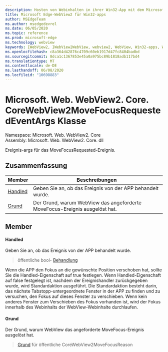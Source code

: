 ```yaml
---
description: Hosten von Webinhalten in ihrer Win32-App mit dem Microsoft Edge WebView2-Steuerelement
title: Microsoft Edge-WebView2 für Win32-apps
author: MSEdgeTeam
ms.author: msedgedevrel
ms.date: 06/05/2020
ms.topic: reference
ms.prod: microsoft-edge
ms.technology: webview
keywords: IWebView2, IWebView2WebView, webview2, WebView, Win32-apps, Win32, Edge, ICoreWebView2, ICoreWebView2Controller, Browser-Steuerelement, Edge-HTML
ms.openlocfilehash: c8a364d42876c4709c60eb1917d47fc8404badbd
ms.sourcegitcommit: 8dca1c1367853e45a0a975bc89b1818adb117bd4
ms.translationtype: MT
ms.contentlocale: de-DE
ms.lasthandoff: 06/08/2020
ms.locfileid: "10698883"
---
```

# Microsoft. Web. WebView2. Core. CoreWebView2MoveFocusRequestedEventArgs Klasse 

Namespace: Microsoft. Web. WebView2. Core \
Assembly: Microsoft. Web. WebView2. Core. dll

Ereignis-args für das MoveFocusRequested-Ereignis.

## Zusammenfassung

 Member                        | Beschreibungen
--------------------------------|---------------------------------------------
[Handled](#handled) | Geben Sie an, ob das Ereignis von der APP behandelt wurde.
[Grund](#reason) | Der Grund, warum WebView das angeforderte MoveFocus-Ereignis ausgelöst hat.

## Member

#### Handled 

Geben Sie an, ob das Ereignis von der APP behandelt wurde.

> öffentliche bool- [Behandlung](#handled)

Wenn die APP den Fokus an die gewünschte Position verschoben hat, sollte Sie die Handled-Eigenschaft auf true festlegen. Wenn Handled-Eigenschaft auf false festgelegt ist, nachdem der Ereignishandler zurückgegeben wurde, wird Standardaktion ausgeführt. Die Standardaktion besteht darin, das nächste Tabstopp-untergeordnete Fenster in der APP zu finden und zu versuchen, den Fokus auf dieses Fenster zu verschieben. Wenn kein anderes Fenster zum Verschieben des Fokus vorhanden ist, wird der Fokus innerhalb des Webinhalts der WebView-Webinhalte durchlaufen.

#### Grund 

Der Grund, warum WebView das angeforderte MoveFocus-Ereignis ausgelöst hat.

> [Grund](#reason) für öffentliche CoreWebView2MoveFocusReason

